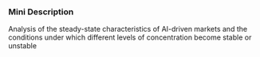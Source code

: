 ### Mini Description

Analysis of the steady-state characteristics of AI-driven markets and the conditions under which different levels of concentration become stable or unstable
